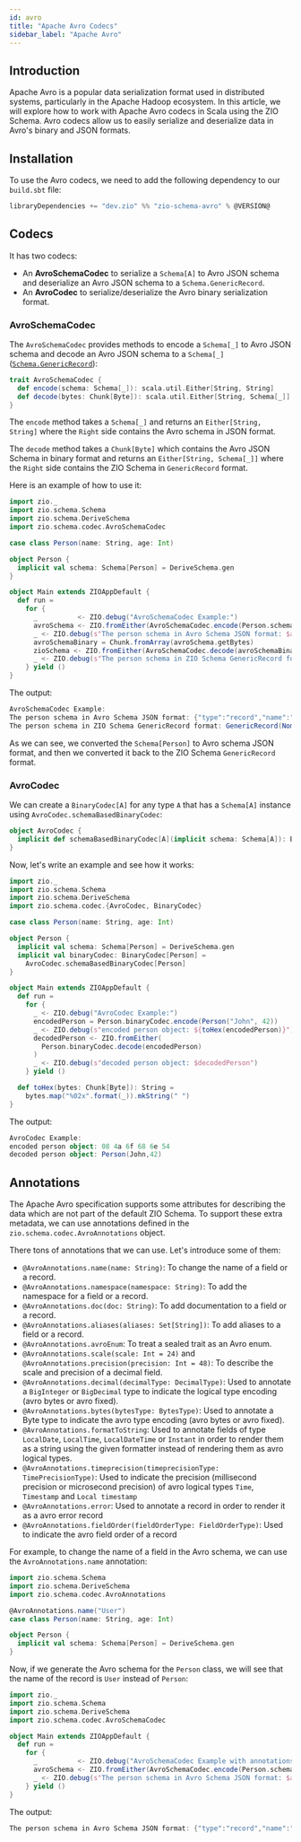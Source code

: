 ```yaml
---
id: avro
title: "Apache Avro Codecs"
sidebar_label: "Apache Avro"
---
```


## Introduction

Apache Avro is a popular data serialization format used in distributed systems, particularly in the Apache Hadoop ecosystem. In this article, we will explore how to work with Apache Avro codecs in Scala using the ZIO Schema. Avro codecs allow us to easily serialize and deserialize data in Avro's binary and JSON formats.

## Installation

To use the Avro codecs, we need to add the following dependency to our `build.sbt` file:

```scala
libraryDependencies += "dev.zio" %% "zio-schema-avro" % @VERSION@
```

## Codecs

It has two codecs:

- An **AvroSchemaCodec** to serialize a `Schema[A]` to Avro JSON schema and deserialize an Avro JSON schema to a `Schema.GenericRecord`.
- An **AvroCodec** to serialize/deserialize the Avro binary serialization format.

### AvroSchemaCodec

The `AvroSchemaCodec` provides methods to encode a `Schema[_]` to Avro JSON schema and decode an Avro JSON schema to a `Schema[_]` ([`Schema.GenericRecord`](../../operations/dynamic-data-representation.md)):

```scala
trait AvroSchemaCodec {
  def encode(schema: Schema[_]): scala.util.Either[String, String]
  def decode(bytes: Chunk[Byte]): scala.util.Either[String, Schema[_]]
}
```

The `encode` method takes a `Schema[_]` and returns an `Either[String, String]` where the `Right` side contains the Avro schema in JSON‌ format.

The `decode` method takes a `Chunk[Byte]` which contains the Avro JSON Schema in binary format and returns an `Either[String, Schema[_]]` where the `Right` side contains the ZIO Schema in `GenericRecord` format.

Here is an example of how to use it:

```scala mdoc:compile-only
import zio._
import zio.schema.Schema
import zio.schema.DeriveSchema
import zio.schema.codec.AvroSchemaCodec

case class Person(name: String, age: Int)

object Person {
  implicit val schema: Schema[Person] = DeriveSchema.gen
}

object Main extends ZIOAppDefault {
  def run =
    for {
      _          <- ZIO.debug("AvroSchemaCodec Example:")
      avroSchema <- ZIO.fromEither(AvroSchemaCodec.encode(Person.schema))
      _ <- ZIO.debug(s"The person schema in Avro Schema JSON format: $avroSchema")
      avroSchemaBinary = Chunk.fromArray(avroSchema.getBytes)
      zioSchema <- ZIO.fromEither(AvroSchemaCodec.decode(avroSchemaBinary))
      _ <- ZIO.debug(s"The person schema in ZIO Schema GenericRecord format: $zioSchema")
    } yield ()
}
```

The output:

```scala
AvroSchemaCodec Example:
The person schema in Avro Schema JSON format: {"type":"record","name":"Person","fields":[{"name":"name","type":"string"},{"name":"age","type":"int"}]}
The person schema in ZIO Schema GenericRecord format: GenericRecord(Nominal(Chunk(),Chunk(),Person),Field(name,Primitive(string,Chunk())) :*: Field(age,Primitive(int,Chunk())) :*: Empty,Chunk(name(Person)))
```

As we can see, we converted the `Schema[Person]` to Avro schema JSON format, and then we converted it back to the ZIO Schema `GenericRecord` format.

### AvroCodec

We can create a `BinaryCodec[A]` for any type `A` that has a `Schema[A]` instance using `AvroCodec.schemaBasedBinaryCodec`:

```scala
object AvroCodec {
  implicit def schemaBasedBinaryCodec[A](implicit schema: Schema[A]): BinaryCodec[A] = ???
}
```

Now, let's write an example and see how it works:

```scala mdoc:compile-only
import zio._
import zio.schema.Schema
import zio.schema.DeriveSchema
import zio.schema.codec.{AvroCodec, BinaryCodec}

case class Person(name: String, age: Int)

object Person {
  implicit val schema: Schema[Person] = DeriveSchema.gen
  implicit val binaryCodec: BinaryCodec[Person] =
    AvroCodec.schemaBasedBinaryCodec[Person]
}

object Main extends ZIOAppDefault {
  def run =
    for {
      _ <- ZIO.debug("AvroCodec Example:")
      encodedPerson = Person.binaryCodec.encode(Person("John", 42))
      _ <- ZIO.debug(s"encoded person object: ${toHex(encodedPerson)}")
      decodedPerson <- ZIO.fromEither(
        Person.binaryCodec.decode(encodedPerson)
      )
      _ <- ZIO.debug(s"decoded person object: $decodedPerson")
    } yield ()

  def toHex(bytes: Chunk[Byte]): String =
    bytes.map("%02x".format(_)).mkString(" ")
}
```

The output:

```scala
AvroCodec Example:
encoded person object: 08 4a 6f 68 6e 54
decoded person object: Person(John,42)
```

## Annotations

The Apache Avro specification supports some attributes for describing the data which are not part of the default ZIO Schema. To support these extra metadata, we can use annotations defined in the `zio.schema.codec.AvroAnnotations` object.

There tons of annotations that we can use. Let's introduce some of them:

- `@AvroAnnotations.name(name: String)`: To change the name of a field or a record.
- `@AvroAnnotations.namespace(namespace: String)`: To add the namespace for a field or a record.
- `@AvroAnnotations.doc(doc: String)`: To add documentation to a field or a record.
- `@AvroAnnotations.aliases(aliases: Set[String])`: To add aliases to a field or a record.
- `@AvroAnnotations.avroEnum`: To treat a sealed trait as an Avro enum.
- `@AvroAnnotations.scale(scale: Int = 24)` and `@AvroAnnotations.precision(precision: Int = 48)`: To describe the scale and precision of a decimal field.
- `@AvroAnnotations.decimal(decimalType: DecimalType)`: Used to annotate a `BigInteger` or `BigDecimal` type to indicate the logical type encoding (avro bytes or avro fixed).
- `@AvroAnnotations.bytes(bytesType: BytesType)`: Used to annotate a Byte type to indicate the avro type encoding (avro bytes or avro fixed).
- `@AvroAnnotations.formatToString`: Used to annotate fields of type `LocalDate`, `LocalTime`, `LocalDateTime` or `Instant` in order to render them as a string using the given formatter instead of rendering them as avro logical types.
- `@AvroAnnotations.timeprecision(timeprecisionType: TimePrecisionType)`: Used to indicate the precision (millisecond precision or microsecond precision) of avro logical types `Time`, `Timestamp` and `Local timestamp`
- `@AvroAnnotations.error`: Used to annotate a record in order to render it as a avro error record
- `@AvroAnnotations.fieldOrder(fieldOrderType: FieldOrderType)`: Used to indicate the avro field order of a record

For example, to change the name of a field in the Avro schema, we can use the `AvroAnnotations.name` annotation:

```scala mdoc:compile-only
import zio.schema.Schema
import zio.schema.DeriveSchema
import zio.schema.codec.AvroAnnotations

@AvroAnnotations.name("User")
case class Person(name: String, age: Int)

object Person {
  implicit val schema: Schema[Person] = DeriveSchema.gen
}
```

Now, if we generate the Avro schema for the `Person` class, we will see that the name of the record is `User` instead of `Person`:

```scala
import zio._
import zio.schema.Schema
import zio.schema.DeriveSchema
import zio.schema.codec.AvroSchemaCodec

object Main extends ZIOAppDefault {
  def run =
    for {
      _          <- ZIO.debug("AvroSchemaCodec Example with annotations:")
      avroSchema <- ZIO.fromEither(AvroSchemaCodec.encode(Person.schema))
      _ <- ZIO.debug(s"The person schema in Avro Schema JSON format: $avroSchema")
    } yield ()
}
```

The output:

```scala
The person schema in Avro Schema JSON format: {"type":"record","name":"User","fields":[{"name":"name","type":"string"},{"name":"age","type":{"type":"bytes","logicalType":"decimal","precision":48,"scale":24}}]}
```

